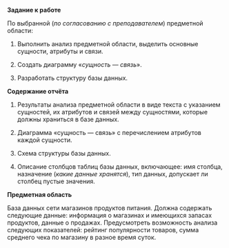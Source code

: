 **Задание к работе**

По выбранной (*по согласованию с преподавателем*) предметной области:

1. Выполнить анализ предметной области, выделить основные сущности, атрибуты и связи.

2. Создать диаграмму «*сущность — связь*».

3. Разработать структуру базы данных.

**Содержание отчёта**

1. Результаты анализа предметной области в виде текста с указанием сущностей, их атрибутов и связей между сущностями, которые должны храниться в базе данных.

2. Диаграмма «сущность — связь» с перечислением атрибутов каждой сущности.

3. Схема структуры базы данных.

4. Описание столбцов таблиц базы данных, включающее: имя столбца, назначение (*какие данные хранятся*), тип данных, допускает ли столбец пустые значения.

**Предметная область**

База данных сети магазинов продуктов питания. Должна содержать следующие данные:  информация о магазинах и имеющихся запасах продуктов, данные о продажах. Предусмотреть возможность анализа следующих показателей: рейтинг популярности товаров, сумма среднего чека по магазину в разное время суток.

